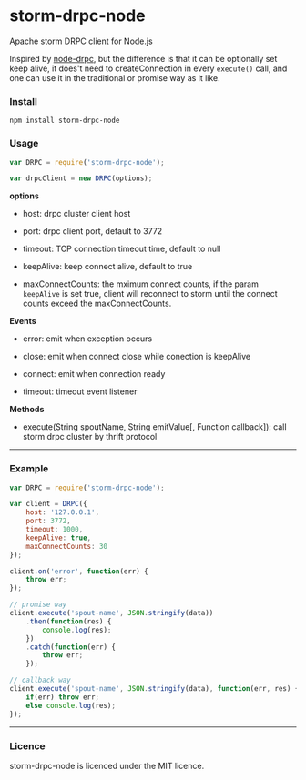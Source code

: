 # storm-drpc-node

Apache storm DRPC client for Node.js

Inspired by [node-drpc](https://github.com/rkatti/node-drpc), but the difference is that it can be optionally set keep alive, it does't need to createConnection in every `execute()` call, and one can use it in the traditional or promise way as it like.

### Install

`npm install storm-drpc-node`

### Usage

``` js
var DRPC = require('storm-drpc-node');

var drpcClient = new DRPC(options);
```

**options**

- host: drpc cluster client host

- port: drpc client port, default to 3772

- timeout: TCP connection timeout time, default to null

- keepAlive: keep connect alive, default to true

- maxConnectCounts: the mximum connect counts, if the param `keepAlive` is set true, client will reconnect to storm until the connect counts exceed the maxConnectCounts.

**Events**

- error: emit when exception occurs

- close: emit when connect close while conection is keepAlive

- connect: emit when connection ready

- timeout: timeout event listener

**Methods**

- execute(String spoutName, String emitValue[, Function callback]): call storm drpc cluster by thrift protocol

---

### Example

``` js
var DRPC = require('storm-drpc-node');

var client = DRPC({
    host: '127.0.0.1',
    port: 3772,
    timeout: 1000,
    keepAlive: true,
    maxConnectCounts: 30
});

client.on('error', function(err) {
    throw err;
});

// promise way
client.execute('spout-name', JSON.stringify(data))
    .then(function(res) {
        console.log(res);
    })
    .catch(function(err) {
        throw err;
    });

// callback way
client.execute('spout-name', JSON.stringify(data), function(err, res) {
    if(err) throw err;
    else console.log(res);
});
```

---

### Licence

storm-drpc-node is licenced under the MIT licence.
